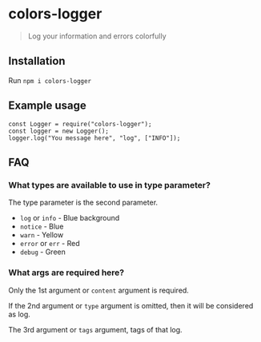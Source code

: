 # colors-logger

> Log your information and errors colorfully

## Installation

Run `npm i colors-logger`

## Example usage

```
const Logger = require("colors-logger");
const logger = new Logger();
logger.log("You message here", "log", ["INFO"]);
```

## FAQ

### What types are available to use in type parameter?

The type parameter is the second parameter.

- `log` or `info` - Blue background
- `notice` - Blue
- `warn` - Yellow
- `error` or `err` - Red
- `debug` - Green

### What args are required here?

Only the 1st argument or `content` argument is required.

If the 2nd argument or `type` argument is omitted, then it will be considered as log.

The 3rd argument or `tags` argument, tags of that log.
